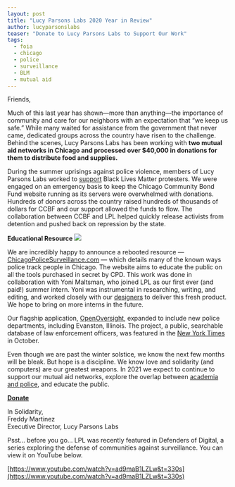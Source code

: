 ```yaml
---
layout: post
title: "Lucy Parsons Labs 2020 Year in Review"
author: lucyparsonslabs
teaser: "Donate to Lucy Parsons Labs to Support Our Work"
tags:
  - foia
  - chicago
  - police
  - surveillance
  - BLM
  - mutual aid
---
```


Friends,

Much of this last year has shown—more than anything—the importance of community and care for our neighbors with an expectation that “we keep us safe.” 
While many waited for assistance from the government that never came, dedicated groups across the country have risen to the challenge. 
Behind the scenes, Lucy Parsons Labs has been working with **two mutual aid networks in Chicago and 
processed over $40,000 in donations for them to distribute food and supplies.** 

During the summer uprisings against police violence, members of Lucy Parsons Labs worked to [support](https://lucyparsonslabs.com/posts/Black-Lives-Matter/)
Black Lives Matter protesters. We were engaged on an emergency basis to keep the Chicago Community Bond Fund website running as its servers were overwhelmed with donations. 
Hundreds of donors across the country raised hundreds of thousands of dollars for CCBF and our support allowed the funds to flow. 
The collaboration between CCBF and LPL helped quickly release activists from detention and pushed back on repression by the state. 

**Educational Resource**
![](images/blobimages/surveillancescreenshot.png)

We are incredibly happy to announce a rebooted resource — [ChicagoPoliceSurveillance.com](http://ChicagoPoliceSurveillance.com) — which details many of the known ways police track people in Chicago. 
The website aims to educate the public on all the tools purchased in secret by CPD. This work was done in collaboration with Yoni Maltsman, 
who joined LPL as our first ever (and paid!) summer intern. Yoni was instrumental in researching, writing, and editing, and worked closely with our 
[designers](https://studiothread.com/) to deliver this fresh product. We hope to bring on more interns in the future.

Our flagship application, [OpenOversight](https://openoversight.com/), expanded to include new police departments, including Evanston, Illinois. The project, a public, searchable database of 
law enforcement officers, was featured in the [New York Times](https://www.nytimes.com/2020/10/21/technology/facial-recognition-police.html) in October.

Even though we are past the winter solstice, we know the next few months will be bleak. But hope is a discipline.
We know love and solidarity (and computers) are our greatest weapons. In 2021 we expect to continue to support our mutual aid networks, 
explore the overlap between [academia and police](https://twitter.com/lucyparsonslabs/status/1338589394488467457), and educate the public. 

**[Donate](https://lucyparsonslabs.com/support/)**

In Solidarity,<br>
Freddy Martinez<br>
Executive Director, Lucy Parsons Labs


Psst... before you go… LPL was recently featured in Defenders of Digital, a series exploring the defense of communities against surveillance. You can view it on YouTube below.

[https://www.youtube.com/watch?v=ad9maB1LZLw&t=330s](https://www.youtube.com/watch?v=ad9maB1LZLw&t=330s)


